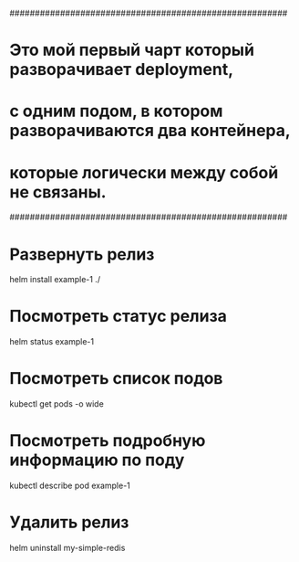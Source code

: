 #######################################################
# Это мой первый чарт который разворачивает deployment,
# c одним подом, в котором разворачиваются два контейнера,
# которые логически между собой не связаны.
#######################################################

# Развернуть релиз
helm install example-1 ./


# Посмотреть статус релиза
helm status example-1



# Посмотреть список подов
kubectl get pods -o wide



# Посмотреть подробную информацию по поду
kubectl describe pod example-1



# Удалить релиз
helm uninstall my-simple-redis


